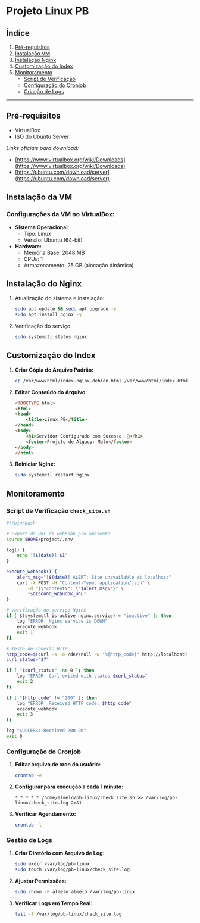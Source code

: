 # Projeto Linux PB

## Índice

1. [Pré-requisitos](#pre-requisitos)
2. [Instalação VM](#instalacao-vm)
3. [Instalação Nginx](#instalacao-nginx)
4. [Customização do Index](#custom-index)
5. [Monitoramento](#monitoramento)
    - [Script de Verificação](#script-verificacao)
    - [Configuração do Cronjob](#config-cron)
    - [Criação de Logs](#gestao-logs)

---

## Pré-requisitos <a name="pre-requisitos"></a>

- VirtualBox
- ISO do Ubuntu Server

_Links oficiais para download:_
- [https://www.virtualbox.org/wiki/Downloads](https://www.virtualbox.org/wiki/Downloads)
- [https://ubuntu.com/download/server](https://ubuntu.com/download/server)

## Instalação da VM <a name="instalacao-vm"></a>

### Configurações da VM no VirtualBox:
- **Sistema Operacional:**
  - Tipo: Linux
  - Versão: Ubuntu (64-bit)
- **Hardware:**
  - Memória Base: 2048 MB
  - CPUs: 1
  - Armazenamento: 25 GB (alocação dinâmica)

## Instalação do Nginx <a name="instalacao-nginx"></a>

1. Atualização do sistema e instalação:
    ```bash
    sudo apt update && sudo apt upgrade -y
    sudo apt install nginx -y
    ```

2. Verificação do serviço:
    ```bash
    sudo systemctl status nginx
    ```

## Customização do Index <a name="custom-index"></a>

1. **Criar Cópia do Arquivo Padrão:**
    ```bash
    cp /var/www/html/index.nginx-debian.html /var/www/html/index.html
    ```

2. **Editar Conteúdo do Arquivo:**
    ```html
    <!DOCTYPE html>
    <html>
    <head>
        <title>Linux PB</title>
    </head>
    <body>
        <h1>Servidor Configurado com Sucesso! 🐧</h1>
        <footer>Projeto de Algacyr Melo</footer>
    </body>
    </html>
    ```

3. **Reiniciar Nginx:**
    ```bash
    sudo systemctl restart nginx
    ```

## Monitoramento <a name="monitoramento"></a>

### Script de Verificação `check_site.sh` <a name="script-verificacao"></a>
```bash
#!/bin/bash

# Export da URL do webhook pro ambiente
source $HOME/project/.env

log() {
    echo "[$(date)] $1"
}

execute_webhook() {
    alert_msg="[$(date)] ALERT: Site unavailable at localhost"
    curl -X POST -H "Content-Type: application/json" \
        -d "{\"content\": \"$alert_msg\"}" \
        "$DISCORD_WEBHOOK_URL"
}

# Verificação do serviço Nginx
if [ $(systemctl is-active nginx.service) = "inactive" ]; then
    log "ERROR: Nginx service is DOWN"
    execute_webhook
    exit 1
fi

# Teste de conexão HTTP
http_code=$(curl -s -o /dev/null -w "%{http_code}" http://localhost)
curl_status="$?"

if [ "$curl_status" -ne 0 ]; then
    log "ERROR: Curl exited with status $curl_status"
    exit 2
fi

if [ "$http_code" != "200" ]; then
    log "ERROR: Received HTTP code: $http_code"
    execute_webhook
    exit 3
fi

log "SUCCESS: Received 200 OK"
exit 0
```

### Configuração do Cronjob <a name="config-cron"></a>

1. **Editar arquivo de cron do usuário:**
    ```bash
    crontab -e
    ```

2. **Configurar para execução a cada 1 minuto:**
    ```cron
    * * * * * /home/almelo/pb-linux/check_site.sh >> /var/log/pb-linux/check_site.log 2>&1
    ```

3. **Verificar Agendamento:**
    ```bash
    crontab -l
    ```

### Gestão de Logs <a name="gestao-logs"></a>

1. **Criar Diretório com Arquivo de Log:**
    ```bash
    sudo mkdir /var/log/pb-linux
    sudo touch /var/log/pb-linux/check_site.log
    ```

2. **Ajustar Permissões:**
    ```bash
    sudo chown -R almelo:almelo /var/log/pb-linux
    ```

3. **Verificar Logs em Tempo Real:**
    ```bash
    tail -f /var/log/pb-linux/check_site.log
    ```
